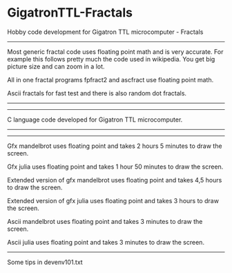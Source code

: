 # GigatronTTL-Fractals
Hobby code development for Gigatron TTL microcomputer - Fractals


---------------------------------------------------------------------------------------------------------------

Most generic fractal code uses floating point math and is very accurate. For example this follows pretty much the code used in wikipedia. You get big picture size and can zoom in a lot.

All in one fractal programs fpfract2 and ascfract use floating point math.

Ascii fractals for fast test and there is also random dot fractals.

---------------------------------------------------------------------------------------------------------------


---------------------------------------------------------------------------------------------------------------
C language code developed for Gigatron TTL microcomputer. 

---------------------------------------------------------------------------------------------------------------


---------------------------------------------------------------------------------------------------------------

Gfx mandelbrot uses floating point and takes 2 hours 5 minutes to draw the screen.

Gfx julia uses floating point and takes 1 hour 50 minutes to draw the screen.

Extended version of gfx mandelbrot uses floating point and takes 4,5 hours to draw the screen.

Extended version of gfx julia uses floating point and takes 3 hours to draw the screen.

Ascii mandelbrot uses floating point and takes 3 minutes to draw the screen.

Ascii julia uses floating point and takes 3 minutes to draw the screen.

---------------------------------------------------------------------------------------------------------------
Some tips in devenv101.txt


